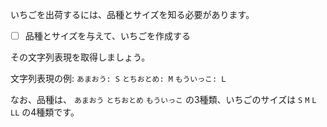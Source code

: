 いちごを出荷するには、品種とサイズを知る必要があります。


- [ ] 品種とサイズを与えて、いちごを作成する

その文字列表現を取得しましょう。

文字列表現の例: `あまおう: S` `とちおとめ: M` `もういっこ: L`

なお、品種は、 `あまおう` `とちおとめ` `もういっこ` の3種類、いちごのサイズは `S` `M` `L` `LL` の4種類です。